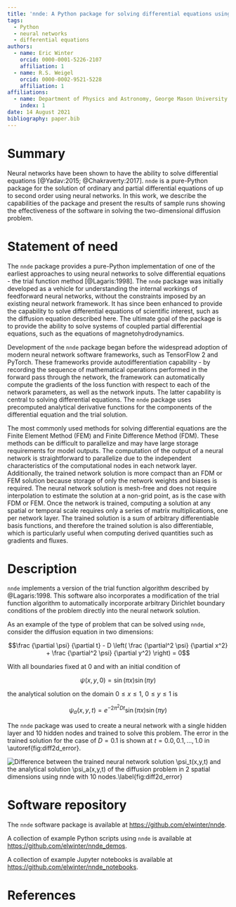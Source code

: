 ```yaml
---
title: 'nnde: A Python package for solving differential equations using neural networks'
tags:
  - Python
  - neural networks
  - differential equations
authors:
  - name: Eric Winter
    orcid: 0000-0001-5226-2107
    affiliation: 1
  - name: R.S. Weigel
    orcid: 0000-0002-9521-5228
    affiliation: 1
affiliations:
  - name: Department of Physics and Astronomy, George Mason University
    index: 1
date: 14 August 2021
bibliography: paper.bib
---
```


# Summary

Neural networks have been shown to have the ability to solve differential equations [@Yadav:2015; @Chakraverty:2017]. `nnde` is a pure-Python package for the solution of ordinary and partial differential equations of up to second order using neural networks. In this work, we describe the capabilities of the package and present the results of sample runs showing the effectiveness of the software in solving the two-dimensional diffusion problem.

# Statement of need

The `nnde` package provides a pure-Python implementation of one of the earliest approaches to using neural networks to solve differential equations - the trial function method [@Lagaris:1998]. The `nnde` package was initially developed as a vehicle for understanding the internal workings of feedforward neural networks, without the constraints imposed by an existing neural network framework. It has since been enhanced to provide the capability to solve differential equations of scientific interest, such as the diffusion equation described here. The ultimate goal of the package is to provide the ability to solve systems of coupled partial differential equations, such as the equations of magnetohydrodynamics.

Development of the `nnde` package began before the widespread adoption of modern neural network software frameworks, such as TensorFlow 2 and PyTorch. These frameworks provide autodifferentiation capability - by recording the sequence of mathematical operations performed in the forward pass through the network, the framework can automatically compute the gradients of the loss function with respect to each of the network parameters, as well as the network inputs. The latter capability is central to solving differential equations. The `nnde` package uses precomputed analytical derivative functions for the components of the differential equation and the trial solution.

The most commonly used methods for solving differential equations are the Finite Element Method (FEM) and Finite Difference Method (FDM). These methods can be difficult to parallelize and may have large storage requirements for model outputs. The computation of the output of a neural network is straightforward to parallelize due to the independent characteristics of the computational nodes in each network layer. Additionally, the trained network solution is more compact than an FDM or FEM solution because storage of only the network weights and biases is required. The neural network solution is mesh-free and does not require interpolation to estimate the solution at a non-grid point, as is the case with FDM or FEM. Once the network is trained, computing a solution at any spatial or temporal scale requires only a series of matrix multiplications, one per network layer. The trained solution is a sum of arbitrary differentiable basis functions, and therefore the trained solution is also differentiable, which is particularly useful when computing derived quantities such as gradients and fluxes.

# Description

`nnde` implements a version of the trial function algorithm described by @Lagaris:1998. This software also incorporates a modification of the trial function algorithm to automatically incorporate arbitrary Dirichlet boundary conditions of the problem directly into the neural network solution.

As an example of the type of problem that can be solved using `nnde`, consider the diffusion equation in two dimensions:

$$\frac {\partial \psi} {\partial t} - D \left( \frac {\partial^2 \psi} {\partial x^2} + \frac {\partial^2 \psi} {\partial y^2} \right) = 0$$

With all boundaries fixed at $0$ and with an initial condition of

$$\psi(x,y,0) = \sin(\pi x) \sin(\pi y)$$

the analytical solution on the domain $0\le x \le 1$, $0\le y \le 1$ is

$$\psi_a(x,y,t) = e^{-2\pi^2 D t} \sin(\pi x) \sin(\pi y)$$

The `nnde` package was used to create a neural network with a single hidden layer and 10 hidden nodes and trained to solve this problem. The error in the trained solution for the case of $D=0.1$ is shown at $t=0.0, 0.1, ..., 1.0$ in \autoref{fig:diff2d_error}.

![Difference between the trained neural network solution $\psi_t(x,y,t)$ and the analytical solution $\psi_a(x,y,t)$ of the diffusion problem in 2 spatial dimensions using `nnde` with 10 nodes.\label{fig:diff2d_error}](figures/Y_e.png)

# Software repository

The `nnde` software package is available at https://github.com/elwinter/nnde.

A collection of example Python scripts using `nnde`  is available at https://github.com/elwinter/nnde_demos.

A collection of example Jupyter notebooks is available at https://github.com/elwinter/nnde_notebooks.

# References
